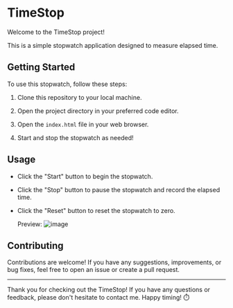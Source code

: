 # TimeStop

Welcome to the TimeStop project!

This is a simple stopwatch application designed to measure elapsed time.

## Getting Started

To use this stopwatch, follow these steps:

1. Clone this repository to your local machine.

2. Open the project directory in your preferred code editor.

3. Open the `index.html` file in your web browser.

4. Start and stop the stopwatch as needed!

## Usage

- Click the "Start" button to begin the stopwatch.
- Click the "Stop" button to pause the stopwatch and record the elapsed time.
- Click the "Reset" button to reset the stopwatch to zero.

  Preview: ![image](https://github.com/04amanrajj/Pro/assets/136756095/558e03a6-39d9-4576-b90b-34c42d59f6c9)


## Contributing

Contributions are welcome! If you have any suggestions, improvements, or bug fixes, feel free to open an issue or create a pull request.

---

Thank you for checking out the TimeStop! If you have any questions or feedback, please don't hesitate to contact me. Happy timing! ⏱️
